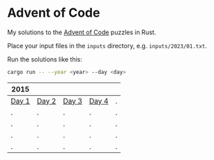 # Advent of Code

My solutions to the [Advent of Code](https://adventofcode.com/) puzzles in Rust.

Place your input files in the `inputs` directory, e.g. `inputs/2023/01.txt`.

Run the solutions like this:

```sh
cargo run -- --year <year> --day <day>
```

| 2015                           |                                |                                |                                |     |
| ------------------------------ | ------------------------------ | ------------------------------ | ------------------------------ | --- |
| [Day 1](src/year2015/day01.rs) | [Day 2](src/year2015/day02.rs) | [Day 3](src/year2015/day03.rs) | [Day 4](src/year2015/day04.rs) | .   |
| .                              | .                              | .                              | .                              | .   |
| .                              | .                              | .                              | .                              | .   |
| .                              | .                              | .                              | .                              | .   |
| .                              | .                              | .                              | .                              | .   |
